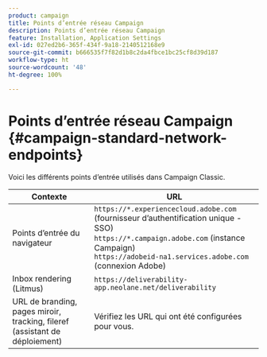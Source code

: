 ```yaml
---
product: campaign
title: Points d’entrée réseau Campaign
description: Points d’entrée réseau Campaign
feature: Installation, Application Settings
exl-id: 027ed2b6-365f-434f-9a18-2140512168e9
source-git-commit: b666535f7f82d1b8c2da4fbce1bc25cf8d39d187
workflow-type: ht
source-wordcount: '48'
ht-degree: 100%

---
```


# Points d’entrée réseau Campaign {#campaign-standard-network-endpoints}



Voici les différents points d’entrée utilisés dans Campaign Classic.

| Contexte | URL |
|--- |--- |
| Points d’entrée du navigateur | `https://*.experiencecloud.adobe.com` (fournisseur d’authentification unique - SSO)<br>`https://*.campaign.adobe.com` (instance Campaign)<br>`https://adobeid-na1.services.adobe.com` (connexion Adobe) |
| Inbox rendering (Litmus) | `https://deliverability-app.neolane.net/deliverability` |
| URL de branding, pages miroir, tracking, fileref (assistant de déploiement) | Vérifiez les URL qui ont été configurées pour vous. |

